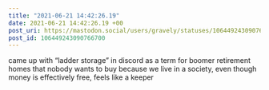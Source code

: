 ```yaml
---
title: "2021-06-21 14:42:26.19"
date: 2021-06-21 14:42:26.19 +00
post_uri: https://mastodon.social/users/gravely/statuses/106449243090766700
post_id: 106449243090766700
---
```

came up with “ladder storage” in discord as a term for boomer retirement homes that nobody wants to buy because we live in a society, even though money is effectively free, feels like a keeper


